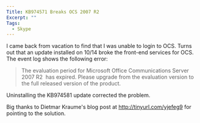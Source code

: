 ```yaml
---
Title: KB974571 Breaks OCS 2007 R2
Excerpt: ""
Tags:
  - Skype
---
```

I came back from vacation to find that I was unable to login to OCS. Turns out that an update installed on 10/14 broke the front-end services for OCS. The event log shows the following error:
<blockquote>The evaluation period for Microsoft Office Communications Server 2007 R2  has expired. Please upgrade from the evaluation version to the full released version of the product.</blockquote>
Uninstalling the KB974581 update corrected the problem.

Big thanks to Dietmar Kraume's blog post at <a title="http://tinyurl.com/yjefeg9" href="http://tinyurl.com/yjefeg9">http://tinyurl.com/yjefeg9</a> for pointing to the solution.

<img src="http://gotspeech.net/aggbug.aspx?PostID=9570" alt="" width="1" height="1" />